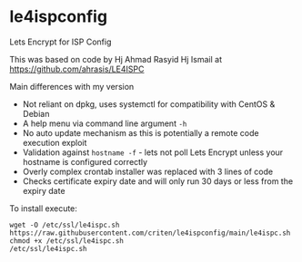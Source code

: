 # le4ispconfig
Lets Encrypt for ISP Config

This was based on code by Hj Ahmad Rasyid Hj Ismail at https://github.com/ahrasis/LE4ISPC

Main differences with my version
 * Not reliant on dpkg, uses systemctl for compatibility with CentOS & Debian
 * A help menu via command line argument `-h`
 * No auto update mechanism as this is potentially a remote code execution exploit
 * Validation against `hostname -f` - lets not poll Lets Encrypt unless your hostname is configured correctly
 * Overly complex crontab installer was replaced with 3 lines of code
 * Checks certificate expiry date and will only run 30 days or less from the expiry date
 
 To install execute:
 ```
 wget -O /etc/ssl/le4ispc.sh https://raw.githubusercontent.com/criten/le4ispconfig/main/le4ispc.sh
 chmod +x /etc/ssl/le4ispc.sh
 /etc/ssl/le4ispc.sh
 ```
